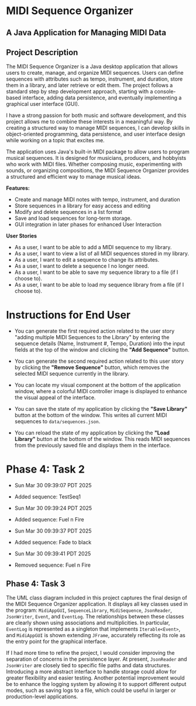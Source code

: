 # MIDI Sequence Organizer

## A Java Application for Managing MIDI Data

## **Project Description**

The MIDI Sequence Organizer is a Java desktop application that allows users to create, manage, and organize MIDI sequences. Users can define sequences with attributes such as tempo, instrument, and duration, store them in a library, and later retrieve or edit them. The project follows a standard step by step development approach, starting with a console-based interface, adding data persistence, and eventually implementing a graphical user interface (GUI). 

I have a strong passion for both music and software development, and this project allows me to combine these interests in a meaningful way. By creating a structured way to manage MIDI sequences, I can develop skills in object-oriented programming, data persistence, and user interface design while working on a topic that excites me.

The application uses Java's built-in MIDI package to allow users to program musical sequences. It is designed for musicians, producers, and hobbyists who work with MIDI files. Whether composing music, experimenting with sounds, or organizing compositions, the MIDI Sequence Organizer provides a structured and efficient way to manage musical ideas.

**Features:** 
- Create and manage MIDI notes with tempo, instrument, and duration
- Store sequences in a library for easy access and editing
- Modify and delete sequences in a list format
- Save and load sequences for long-term storage.
- GUI integration in later phases for enhanced User Interaction

**User Stories** 
- As a user, I want to be able to add a MIDI sequence to my library.
- As a user, I want to view a list of all MIDI sequences stored in my library.
- As a user, I want to edit a sequence to change its attributes.
- As a user, I want to delete a sequence I no longer need.
- As a user, I want to be able to save my sequence library to a file (if I choose to).
- As a user, I want to be able to load my sequence library from a file (if I choose to).

# Instructions for End User

- You can generate the first required action related to the user story "adding multiple MIDI Sequences to the Library" by entering the sequence details (Name, Instrument #, Tempo, Duration) into the input fields at the top of the window and clicking the **"Add Sequence"** button.

- You can generate the second required action related to this user story by clicking the **"Remove Sequence"** button, which removes the selected MIDI sequence currently in the library.

- You can locate my visual component at the bottom of the application window, where a colorful MIDI controller image is displayed to enhance the visual appeal of the interface.

- You can save the state of my application by clicking the **"Save Library"** button at the bottom of the window. This writes all current MIDI sequences to `data/sequences.json`.

- You can reload the state of my application by clicking the **"Load Library"** button at the bottom of the window. This reads MIDI sequences from the previously saved file and displays them in the interface.

# Phase 4: Task 2

- Sun Mar 30 09:39:07 PDT 2025
- Added sequence: TestSeq1

- Sun Mar 30 09:39:24 PDT 2025
- Added sequence: Fuel n Fire

- Sun Mar 30 09:39:37 PDT 2025
- Added sequence: Fade to black

- Sun Mar 30 09:39:41 PDT 2025
- Removed sequence: Fuel n Fire

## Phase 4: Task 3

The UML class diagram included in this project captures the final design of the MIDI Sequence Organizer application. It displays all key classes used in the program: `MidiAppGUI`, `SequenceLibrary`, `MidiSequence`, `JsonReader`, `JsonWriter`, `Event`, and `EventLog`. The relationships between these classes are clearly shown using associations and multiplicities. In particular, `EventLog` is represented as a singleton that implements `Iterable<Event>`, and `MidiAppGUI` is shown extending `JFrame`, accurately reflecting its role as the entry point for the graphical interface.

If I had more time to refine the project, I would consider improving the separation of concerns in the persistence layer. At present, `JsonReader` and `JsonWriter` are closely tied to specific file paths and data structures. Introducing a more abstract interface to handle storage could allow for greater flexibility and easier testing. Another potential improvement would be to enhance the logging system by allowing it to support different output modes, such as saving logs to a file, which could be useful in larger or production-level applications.



   
